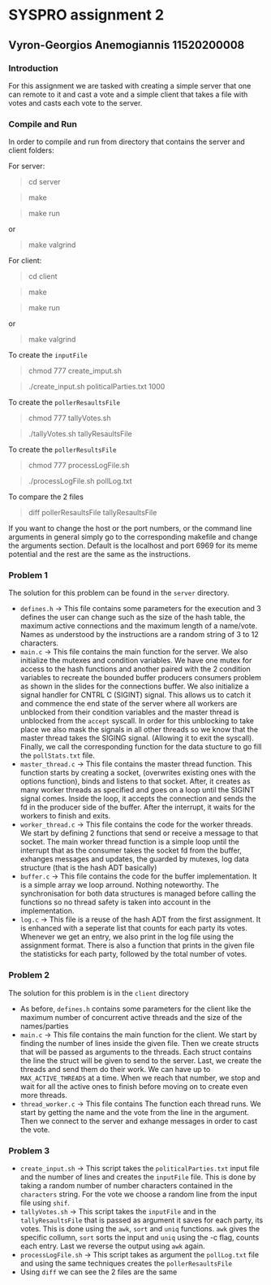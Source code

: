 # **SYSPRO assignment 2**

## **Vyron-Georgios Anemogiannis 11520200008**

### Introduction

For this assignment we are tasked with creating a simple server that one can remote to it and cast a vote and a simple client that takes a file with votes and casts each vote to the server.


### Compile and Run

In order to compile and run from directory that contains the server and client folders:

For server:
> cd server

> make

> make run 

or

> make valgrind

For client:
> cd client

> make

> make run 

or

> make valgrind

To create the ``inputFile``

> chmod 777 create_imput.sh

> ./create_input.sh politicalParties.txt 1000

To create the ``pollerResaultsFile``

> chmod 777 tallyVotes.sh

> ./tallyVotes.sh tallyResaultsFile 

To create the ``pollerResultsFile``

> chmod 777 processLogFile.sh

> ./processLogFile.sh pollLog.txt 

To compare the 2 files 

> diff pollerResaultsFile tallyResaultsFile 

If you want to change the host or the port numbers, or the command line arguments in general simply go to the corresponding makefile and change the arguments section. Default is the localhost and port 6969 for its meme potential and the rest are the same as the instructions.

### Problem 1

The solution for this problem can be found in the ``server`` directory. 
 - ``defines.h`` -> This file contains some parameters for the execution and 3 defines the user can change such as the size of the hash table, the maximum active connections and the maximum length of a name/vote. Names as understood by the instructions are a random string of 3 to 12 characters.
 - ``main.c`` -> This file contains the main function for the server. We also initialize the mutexes and condition variables. We have one mutex for access to the hash functions and another paired with the 2 condition variables to recreate the bounded buffer producers consumers problem as shown in the slides for the connections buffer. We also initialize a signal handler for CNTRL C (SIGINT) signal. This allows us to catch it and commence the end state of the server where all workers are unblocked from their condition variables and the master thread is unblocked from the ``accept`` syscall. In order for this unblocking to take place we also mask the signals in all other threads so we know that the master thread takes the SIGING signal. (Allowing it to exit the syscall). Finally, we call the corresponding function for the data stucture to go fill the ``pollStats.txt`` file.
 - ``master_thread.c`` -> This file contains the master thread function. This function starts by creating a socket, (overwrites existing ones with the options function), binds and listens to that socket. After, it creates as many worker threads as specified and goes on a loop until the SIGINT signal comes. Inside the loop, it accepts the connection and sends the fd in the producer side of the buffer. After the interrupt, it waits for the workers to finish and exits.
 - ``worker_thread.c`` -> This file contains the code for the worker threads. We start by defining 2 functions that send or receive a message to that socket. The main worker thread function is a simple loop until the interrupt that as the consumer takes the socket fd from the buffer, exhanges messages and updates, the guarded by mutexes, log data structure (that is the hash ADT basically)
 - ``buffer.c`` -> This file contains the code for the buffer implementation. It is a simple array we loop arround. Nothing noteworthy. The synchronisation for both data structures is managed before calling the functions so no thread safety is taken into account in the implementation.
 - ``log.c`` -> This file is a reuse of the hash ADT from the first assignment. It is enhanced with a seperate list that counts for each party its votes. Whenever we get an entry, we also print in the log file using the assignment format. There is also a function that prints in the given file the statisticks for each party, followed by the total number of votes.

### Problem 2
The solution for this problem is in the ``client`` directory
 - As before, ``defines.h`` contains some parameters for the client like the maximum number of concurrent active threads and the size of the names/parties
 - ``main.c`` -> This file contains the main function for the client. We start by finding the number of lines inside the given file. Then we create structs that will be passed as arguments to the threads. Each struct contains the line the struct will be given to send to the server. Last, we create the threads and send them do their work. We can have up to ``MAX_ACTIVE_THREADS`` at a time. When we reach that number, we stop and wait for all the active ones to finish before moving on to create even more threads.
 - ``thread_worker.c`` -> This file contains The function each thread runs. We start by getting the name and the vote from the line in the argument. Then we connect to the server and exhange messages in order to cast the vote. 

 ### Problem 3

  - ``create_input.sh`` -> This script takes the ``politicalParties.txt`` input file and the number of lines and creates the ``inputFile`` file. This is done by taking a random number of number characters contained in the ``characters`` string. For the vote we choose a random line from the input file using ``shif``.
  - ``tallyVotes.sh`` ->  This script takes the ``inputFile`` and in the ``tallyResaultsFile`` that is passed as argument it saves for each party, its votes. This is done using the ``awk``, ``sort`` and ``uniq`` functions. ``awk`` gives the specific collumn, ``sort`` sorts the input and ``uniq`` using the -c flag, counts each entry. Last we reverse the output using ``awk`` again.
  - ``processLogFile.sh`` -> This script takes as argument the ``pollLog.txt`` file and using the same techniques creates the ``pollerResaultsFile``
  - Using ``diff`` we can see the 2 files are the same
